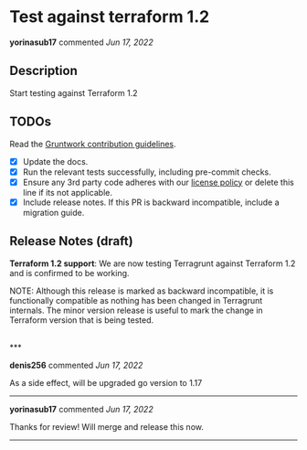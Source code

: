 # Test against terraform 1.2

**yorinasub17** commented *Jun 17, 2022*

<!-- Prepend '[WIP]' to the title if this PR is still a work-in-progress. Remove it when it is ready for review! -->

## Description

Start testing against Terraform 1.2
<!-- Description of the changes introduced by this PR. -->

## TODOs

Read the [Gruntwork contribution guidelines](https://gruntwork.notion.site/Gruntwork-Coding-Methodology-02fdcd6e4b004e818553684760bf691e).

- [x] Update the docs.
- [x] Run the relevant tests successfully, including pre-commit checks.
- [x] Ensure any 3rd party code adheres with our [license policy](https://www.notion.so/gruntwork/Gruntwork-licenses-and-open-source-usage-policy-f7dece1f780341c7b69c1763f22b1378) or delete this line if its not applicable.
- [x] Include release notes. If this PR is backward incompatible, include a migration guide.

## Release Notes (draft)

<!-- One-line description of the PR that can be included in the final release notes. -->
**Terraform 1.2 support**: We are now testing Terragrunt against Terraform 1.2 and is confirmed to be working.

NOTE: Although this release is marked as backward incompatible, it is functionally compatible as nothing has been changed in Terragrunt internals. The minor version release is useful to mark the change in Terraform version that is being tested.

<br />
***


**denis256** commented *Jun 17, 2022*

As a side effect, will be upgraded go version to 1.17
***

**yorinasub17** commented *Jun 17, 2022*

Thanks for review! Will merge and release this now.
***

